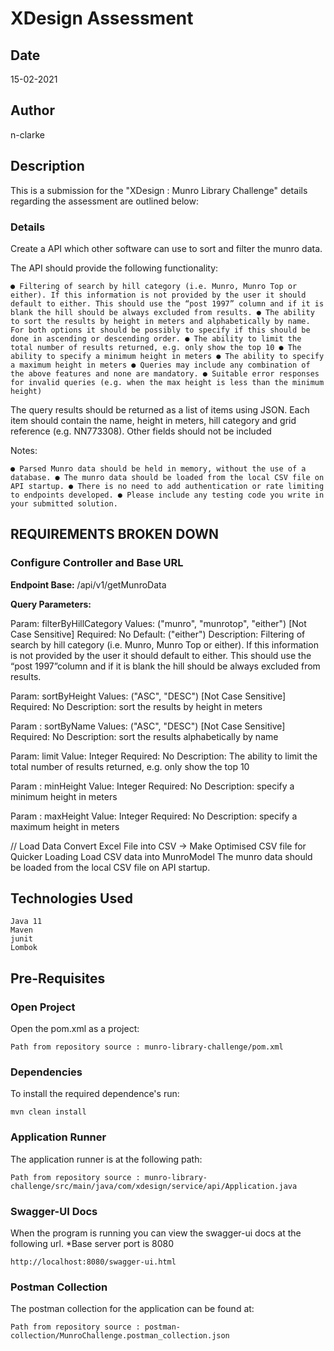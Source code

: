 # XDesign Assessment

## Date

15-02-2021

## Author

n-clarke

## Description

This is a submission for the "XDesign : Munro Library Challenge" details regarding the assessment are outlined below:

### Details 

Create a API which other software can use to sort and filter the munro data.

The API should provide the following functionality:

`● Filtering of search by hill category (i.e. Munro, Munro Top or either). If this information is not provided by the user it should default to either. This should use the “post 1997” column and if it is blank the hill should be always excluded from results.
● The ability to sort the results by height in meters and alphabetically by name. For both options it should be possibly to specify if this should be done in ascending or descending order.
● The ability to limit the total number of results returned, e.g. only show the top 10
● The ability to specify a minimum height in meters
● The ability to specify a maximum height in meters
● Queries may include any combination of the above features and none are mandatory.
● Suitable error responses for invalid queries (e.g. when the max height is less than the minimum height)`

The query results should be returned as a list of items using JSON. Each item should contain the name, height in meters, hill category and grid reference (e.g. NN773308). Other fields should not be included

Notes:

`● Parsed Munro data should be held in memory, without the use of a database.
● The munro data should be loaded from the local CSV file on API startup.
● There is no need to add authentication or rate limiting to endpoints developed.
● Please include any testing code you write in your submitted solution.`

## REQUIREMENTS BROKEN DOWN

### Configure  Controller and Base URL
**Endpoint Base:**
/api/v1/getMunroData

**Query Parameters:**

Param: filterByHillCategory
Values:  ("munro", "munrotop", "either") [Not Case Sensitive]
Required: No
Default: ("either")
Description: Filtering of search by hill category (i.e. Munro, Munro Top or either).
If this information is not provided by the user it should default to either. This should use the “post 1997”column and if it is blank the hill should be always excluded from results.

Param: sortByHeight
Values: ("ASC", "DESC") [Not Case Sensitive]
Required: No
Description: sort the results by height in meters

Param : sortByName
Values: ("ASC", "DESC") [Not Case Sensitive]
Required: No
Description: sort the results alphabetically by name 

Param: limit
Value: Integer
Required: No
Description: The ability to limit the total number of results returned, e.g. only show the top 10

Param : minHeight
Value: Integer
Required: No
Description: specify a minimum height in meters

Param : maxHeight
Value: Integer
Required: No
Description: specify a maximum height in meters

// Load Data
Convert Excel File into CSV
-> Make Optimised CSV file for Quicker Loading 
Load CSV data into MunroModel
The munro data should be loaded from the local CSV file on API startup.


## Technologies Used
```
Java 11
Maven 
junit
Lombok
```
## Pre-Requisites

### Open Project
Open the pom.xml as a project:
```
Path from repository source : munro-library-challenge/pom.xml
```

### Dependencies
To install the required dependence's run:
```
mvn clean install
```

### Application Runner
The application runner is at the following path:
```
Path from repository source : munro-library-challenge/src/main/java/com/xdesign/service/api/Application.java
```

### Swagger-UI Docs
When the program is running you can view the swagger-ui docs at the following url. *Base server port is 8080
```
http://localhost:8080/swagger-ui.html
```

### Postman Collection
The postman collection for the application can be found at:
```
Path from repository source : postman-collection/MunroChallenge.postman_collection.json
```
